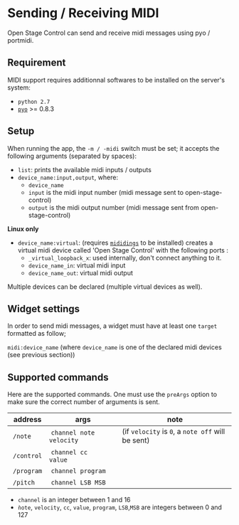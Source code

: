 # Sending / Receiving MIDI

Open Stage Control can send and receive midi messages using pyo / portmidi.

## Requirement

MIDI support requires additionnal softwares to be installed on the server's system:
- `python 2.7`
- [`pyo`](http://ajaxsoundstudio.com/software/pyo/) >= 0.8.3

## Setup

When running the app, the `-m / -midi` switch must be set; it accepts the following arguments (separated by spaces):
- `list`: prints the available midi inputs / outputs
- `device_name:input,output`, where:
    - `device_name`
    - `input` is the midi input number (midi message sent to open-stage-control)
    - `output` is the midi output number (midi message sent from open-stage-control)

**Linux only**

- `device_name:virtual`: (requires [`mididings`](http://das.nasophon.de/mididings/) to be installed) creates a virtual midi device called 'Open Stage Control' with the following ports :
    - `_virtual_loopback_x`: used internally, don't connect anything to it.
    - `device_name_in`: virtual midi input
    - `device_name_out`: virtual midi output

Multiple devices can be declared (multiple virtual devices as well).

## Widget settings

In order to send midi messages, a widget must have at least one `target` formatted as follow;  

`midi:device_name` (where `device_name` is one of the declared midi devices (see previous section))

## Supported commands

Here are the supported commands. One must use the `preArgs` option to make sure the correct number of arguments is sent.

| address | args | note |
|---------|------|------|
| `/note` | `channel note velocity` |  (if `velocity` is `0`, a `note off` will be sent) |
| `/control` | `channel cc   value` |  |
| `/program` | `channel program` |  |
| `/pitch` | `channel LSB MSB` |  |


- `channel` is an integer between 1 and 16
- `ǹote`, `velocity`, `cc`, `value`, `program`, `LSB`,`MSB` are integers between 0 and 127
